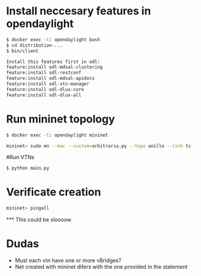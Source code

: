 # Install neccesary features in opendaylight

```bash
$ docker exec -ti opendaylight bash
$ cd distribution-...
$ bin/client

Install this features first in odl:
feature:install odl-mdsal-clustering
feature:install odl-restconf
feature:install odl-mdsal-apidocs
feature:install odl-vtn-manager
feature:install odl-dlux-core
feature:install odl-dlux-all
```

# Run mininet topology 

```bash
$ docker exec -ti opendaylight mininet

mininet> sudo mn --mac --custom=arbitraria.py --topo anillo --link tc --controller remote,ip=172.20.0.2 --switch ovsk
```


#Run VTNs

```bash
$ python main.py
```
# Verificate creation
```bash
mininet> pingall
```
*** This could be sloooow


# Dudas

- Must each vtn have one or more vBridges?
- Net created with mininet difers with the one provided in the statement


